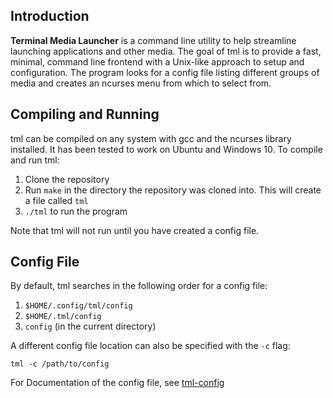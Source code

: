 ## Introduction

**Terminal Media Launcher** is a command line utility to help streamline launching applications and other media. The goal of tml is to provide a fast, minimal, command line frontend with a Unix-like approach to setup and configuration. The program looks for a config file listing different groups of media and creates an ncurses menu from which to select from.

## Compiling and Running

tml can be compiled on any system with gcc and the ncurses library installed. It has been tested to work on Ubuntu and Windows 10. To compile and run tml:

1. Clone the repository
2. Run `make` in the directory the repository was cloned into. This will create a file called `tml`
3. `./tml` to run the program

Note that tml will not run until you have created a config file.

## Config File

By default, tml searches in the following order for a config file:

1. `$HOME/.config/tml/config`
2. `$HOME/.tml/config`
3. `config` (in the current directory)

A different config file location can also be specified with the `-c` flag:

```
tml -c /path/to/config
```

For Documentation of the config file, see [tml-config](tml-config.md)
